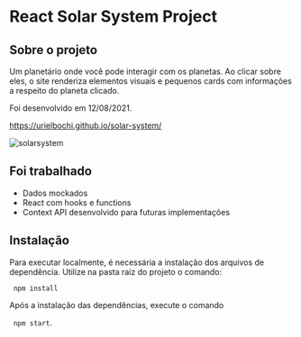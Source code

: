 # React Solar System Project


## Sobre o projeto

Um planetário onde você pode interagir com os planetas. Ao clicar sobre eles, o site renderiza elementos visuais
e pequenos cards com informações a respeito do planeta clicado.

Foi desenvolvido em 12/08/2021.

https://urielbochi.github.io/solar-system/

![solarsystem](https://i.imgur.com/r8YR6Gx.gif) 



## Foi trabalhado
* Dados mockados
* React com hooks e functions
* Context API desenvolvido para futuras implementações


## Instalação
Para executar localmente, é necessária a instalação dos arquivos de dependência. Utilize na pasta raiz do projeto o comando:

``
npm install``

Após a instalação das dependências, execute o comando

 ``
npm start``.



